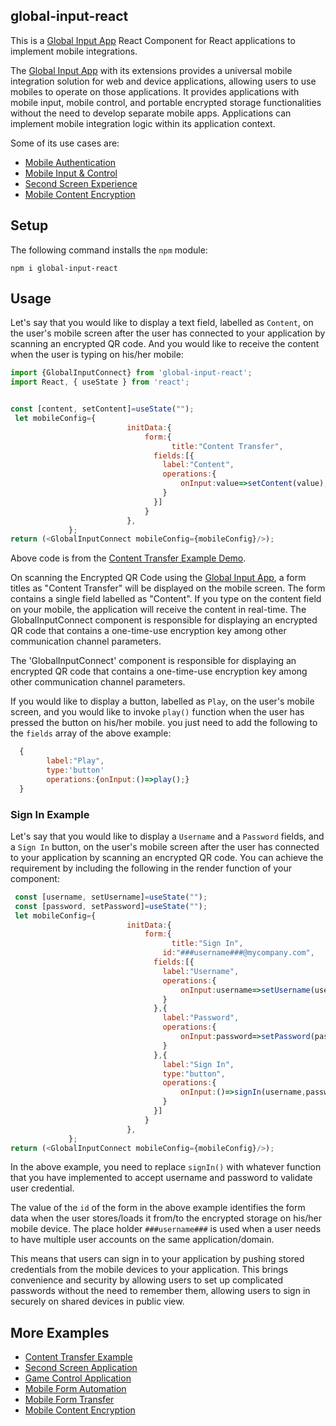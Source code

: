 
## global-input-react

This is a [Global Input App](https://globalinput.co.uk) React Component for React applications to implement mobile integrations.

The [Global Input App](https://globalinput.co.uk) with its extensions provides a universal mobile integration solution for web and device applications, allowing users to use mobiles to operate on those applications. It provides applications with mobile input, mobile control, and portable encrypted storage functionalities without the need to develop separate mobile apps. Applications can implement mobile integration logic within its application context.

Some of its use cases are:
* [Mobile Authentication](https://globalinput.co.uk/global-input-app/about-mobile-authentication)
* [Mobile Input & Control](https://globalinput.co.uk/global-input-app/about-mobile-control)
* [Second Screen Experience](https://globalinput.co.uk/global-input-app/about-second-screen)
* [Mobile Content Encryption](https://globalinput.co.uk/global-input-app/about-print-scan-qrcodes)

## Setup

The following command installs the ```npm``` module:

```shell
npm i global-input-react
```

## Usage

Let's say that you would like to display a text field, labelled as ```Content```, on the user's mobile screen after the user has connected to your application by scanning an encrypted QR code. And you would like to receive the content when the user is typing on his/her mobile:

```JavaScript
import {GlobalInputConnect} from 'global-input-react';
import React, { useState } from 'react';


const [content, setContent]=useState("");  
 let mobileConfig={        
                          initData:{                              
                              form:{
                                	title:"Content Transfer",   
                                fields:[{
                                  label:"Content",            
                                  operations:{
                                      onInput:value=>setContent(value);
                                  }
                                }]
                              }
                          },
             };
return (<GlobalInputConnect mobileConfig={mobileConfig}/>);
```

Above code is from the [Content Transfer Example Demo](https://globalinput.co.uk/global-input-app/content-transfer).

On scanning the Encrypted QR Code using the [Global Input App](https://globalinput.co.uk/), a form titles as "Content Transfer" will be displayed on the mobile screen. The form contains a single field labelled as "Content". If you type on the content field on your mobile, the application will receive the content in real-time. The GlobalInputConnect component is responsible for displaying an encrypted QR code that contains a one-time-use encryption key among other communication channel parameters.

The 'GlobalInputConnect' component is responsible for displaying an encrypted QR code that contains a one-time-use encryption key among other communication channel parameters.


If you would like to display a button, labelled as ```Play```, on the user's mobile screen, and you would like to invoke ```play()``` function when the user has pressed the button on his/her mobile. you just need to add the following to the ```fields```
array of the above example:


```JavaScript
  {
        label:"Play",
        type:'button'           
        operations:{onInput:()=>play();}
  }
```

### Sign In Example
Let's say that you would like to display a ```Username``` and a ```Password``` fields, and a ```Sign In``` button, on
the user's mobile screen after the user has connected to your application by scanning an encrypted QR code.
You can achieve the requirement by including the following in the render function of your component:


```JavaScript
 const [username, setUsername]=useState("");  
 const [password, setPassword]=useState("");  
 let mobileConfig={        
                          initData:{                              
                              form:{
                                	title:"Sign In",
                                  id:"###username###@mycompany.com",  
                                fields:[{
                                  label:"Username",            
                                  operations:{
                                      onInput:username=>setUsername(username);
                                  }
                                },{
                                  label:"Password",            
                                  operations:{
                                      onInput:password=>setPassword(password);
                                  }
                                },{
                                  label:"Sign In",
                                  type:"button",            
                                  operations:{
                                      onInput:()=>signIn(username,password);
                                  }
                                }]
                              }
                          },
             };
return (<GlobalInputConnect mobileConfig={mobileConfig}/>);
```
In the above example, you need to replace ```signIn()``` with whatever function that you have implemented to accept username and password to validate user credential.

The value of the ```id``` of the form in the above example identifies the form data when the user stores/loads it from/to the encrypted storage on his/her mobile device. The place holder ```###username###``` is used when a user needs to have multiple user accounts on the same application/domain.

This means that users can sign in to your application by pushing stored credentials from the mobile devices to your application. This brings convenience and security by allowing users to set up complicated passwords without the need to remember them, allowing users to sign in securely on shared devices in public view.

## More Examples
* [Content Transfer Example](https://globalinput.co.uk/global-input-app/content-transfer)
* [Second Screen Application](https://globalinput.co.uk/global-input-app/video-player)
* [Game Control Application](https://globalinput.co.uk/global-input-app/game-example)
* [Mobile Form Automation](https://globalinput.co.uk/global-input-app/send-message)
* [Mobile Form Transfer](https://globalinput.co.uk/global-input-app/form-data-transfer)
* [Mobile Content Encryption](https://globalinput.co.uk/global-input-app/qr-printing)
